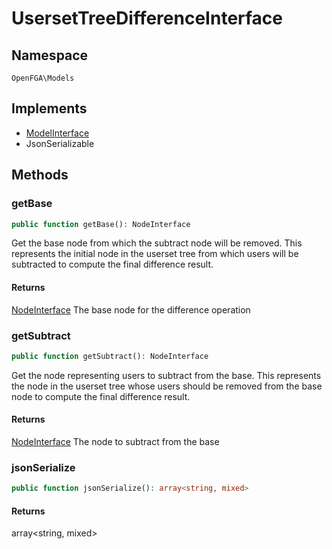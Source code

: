 # UsersetTreeDifferenceInterface


## Namespace
`OpenFGA\Models`

## Implements
* [ModelInterface](Models/ModelInterface.md)
* JsonSerializable



## Methods
### getBase


```php
public function getBase(): NodeInterface
```

Get the base node from which the subtract node will be removed. This represents the initial node in the userset tree from which users will be subtracted to compute the final difference result.


#### Returns
[NodeInterface](Models/NodeInterface.md)
 The base node for the difference operation

### getSubtract


```php
public function getSubtract(): NodeInterface
```

Get the node representing users to subtract from the base. This represents the node in the userset tree whose users should be removed from the base node to compute the final difference result.


#### Returns
[NodeInterface](Models/NodeInterface.md)
 The node to subtract from the base

### jsonSerialize


```php
public function jsonSerialize(): array<string, mixed>
```



#### Returns
array&lt;string, mixed&gt;

